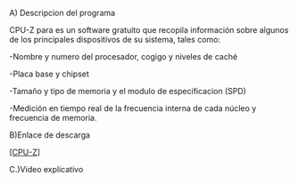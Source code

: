 A) Descripcion del programa

CPU-Z para es un software gratuito que recopila información sobre algunos de los principales dispositivos de su sistema, tales como:

-Nombre y numero del procesador, cogigo y niveles de caché

-Placa base y chipset

-Tamaño y tipo de memoria y el modulo de especificacion (SPD)

-Medición en tiempo real de la frecuencia interna de cada núcleo y frecuencia de memoria.

B)Enlace de descarga

[[CPU-Z]([https://www.cpuid.com/softwares/cpu-z.html#install])]

C.)Video explicativo
